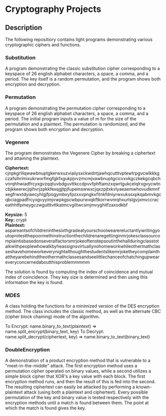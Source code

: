 # Cryptography Projects

## Description
The following repositiory contains light programs demonstrating various cryptographic ciphers and functions.

### Substitution
A program demonstrating the classic substitution cipher corresponding to a keyspace of 26 english alphabet characters, a space, a comma, and a period. The key itself is a random permutation, and the program shows both encryption and decryption.

### Permutation
A program demonstrating the permutation cipher corresponding to a keyspace of 26 english alphabet characters, a space, a comma, and a period. The initial program inputs a value of m for the size of the permutation and a plaintext. The permutation is randomized, and the program shows both encryption and decryption.

### Vegenere
The program demonstrates the Vegenere Cipher by breaking a ciphertext and attaining the plaintext.

**Ciphertext:**\
cjnpkgrlilqwawbnuptgkerwxuzviaiiysxckwdntjawhqcutttvptewtrpgvcwlkkkgczafsihrimixukrwxrfmgfgkfxgukpjvvzmcmjvawbnuptgcicvxvkgczkekgcqbchvnrqhhwiadfrcyxgvzqqtuvbdguvttkccdpvvfphftamzxqwrtgukcelqlrxgvycwtncbjkkeerecjqihvrjzpkkfexqgjtpjfupemswwxcjqxzpjtxkvlyaeaemwhovudkmnfxegfrwxtdyiaecyhlgjfpogymbxyfpzxxvpngkxfitnkfdniyrwxukssxpkqabmvkgcqbciagpadfrcyxgvyyimjvwpkgscwbpurwxqkftkorrwvnrqhxurlslgvjxmvccraceathhtfpmeygczwgutttvttkatmcvgiltwcsmjmvyghitfzaxodkbf

**Keysize:** 5\
**Key:** crypt\
**Plaintext:** aspareantsofchildreninthesixthgradeatyourschoolwearereluctantlywritingyoutoprotestthepoormethinstructionthechildrenaregettinginmrjokesclassourcomplaintisbasedonseveralfactorsmrjokeoftenstepsoutinthehallduringclasstotalkwithpeoplewhowalkbyheassignsvirtuallynohomeworkwhileothermathclasseshavehomeworkeverynightalthoughthestudentslikemrjoketheycomplainthattheyarebehindtheothermathclassesandseelittlechanceofchatchingupweareveryconcernedaboutthisproblemmmmm

The solution is found by computing the index of coincidence and mutual index of coincidence. They key size is determined and then using this information the key is found.

### MDES
A class holding the functions for a minimized version of the DES encryption method. The class includes the classic method, as well as the alternate CBC (cipher block chaining) mode of the algorithm.

To Encrypt: name.binary_to_text(plaintext) => name.split_encrypt(binary_text, key)
To Decrypt: name.split_decrypt(ciphertext, key) => name.binary_to_text(binary_text)

### DoubleEncryption
A demonstration of a product encryption method that is vulnerable to a "meet-in-the-middle" attack. The first encryption method uses a permutation cipher operated on binary values, while a second utilizes a simple block cipher that XOR's a key value with each block. The first encryption method runs, and then the result of this is fed into the second. The resulting ciphertext can easily be attacked by performing a known-plaintext attack (using both a plaintext and ciphertext). Every possible permutation of the key and binary value is tested respectively with the encryption methods until a match is found between them. The point at which the match is found gives the key. 
